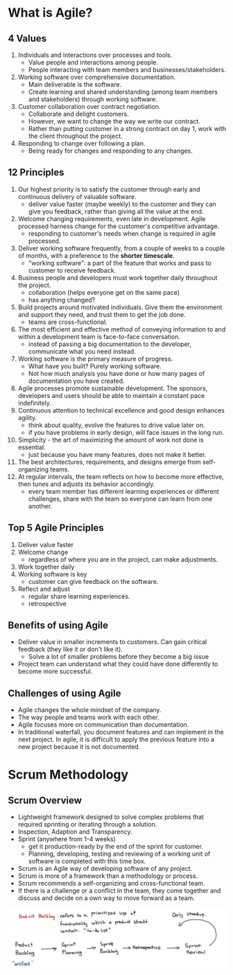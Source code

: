 # What is Agile?

## 4 Values

1. Individuals and interactions over processes and tools.
   - Value people and interactions among people.
   - People interacting with team members and businesses/stakeholders.
1. Working software over comprehensive documentation.
   - Main deliverable is the software.
   - Create learning and shared understanding (among team members and stakeholders) through working software.
1. Customer collaboration over contract negotiation.
   - Collaborate and delight customers.
   - However, we want to change the way we write our contract.
   - Rather than putting customer in a strong contract on day 1, work with the client throughout the project.
1. Responding to change over following a plan.
   - Being ready for changes and responding to any changes.

## 12 Principles

1. Our highest priority is to satisfy the customer through early and continuous delivery of valuable software.
   - deliver value faster (maybe weekly) to the customer and they can give you feedback, rather than giving all the value at the end.
1. Welcome changing requirements, even late in development. Agile processed harness change for the customer's competitive advantage.
   - responding to customer's needs when change is required in agile processed.
1. Deliver working software frequently, from a couple of weeks to a couple of months, with a preference to the **shorter timescale**.
   - "working software": a part of the feature that works and pass to customer to receive feedback.
1. Business people and developers must work together daily throughout the project.
   - collaboration (helps everyone get on the same pace)
   - has anything changed?
1. Build projects around motivated individuals. Give them the environment and support they need, and trust them to get the job done.
   - teams are cross-functional.
1. The most efficient and effective method of conveying information to and within a development team is face-to-face conversation.
   - instead of passing a big documentation to the developer, communicate what you need instead.
1. Working software is the primary measure of progress.
   - What have you built? Purely working software.
   - Not how much analysis you have done or how many pages of documentation you have created.
1. Agile processes promote sustainable development. The sponsors, developers and users should be able to maintain a constant pace indefinitely.
1. Continuous attention to technical excellence and good design enhances agility.
   - think about quality, evolve the features to drive value later on.
   - if you have problems in early design, will face issues in the long run.
1. Simplicity - the art of maximizing the amount of work not done is essential.
   - just because you have many features, does not make it better.
1. The best architectures, requirements, and designs emerge from self-organizing teams.
1. At regular intervals, the team reflects on how to become more effective, then tunes and adjusts its behavior accordingly.
   - every team member has different learning experiences or different challenges, share with the team so everyone can learn from one another.

## Top 5 Agile Principles

1. Deliver value faster
1. Welcome change
   - regardless of where you are in the project, can make adjustments.
1. Work together daily
1. Working software is key
   - customer can give feedback on the software.
1. Reflect and adjust
   - regular share learning experiences.
   - retrospective

## Benefits of using Agile

- Deliver value in smaller increments to customers. Can gain critical feedback (they like it or don't like it).
  - Solve a lot of smaller problems before they become a big issue
- Project team can understand what they could have done differently to become more successful.

## Challenges of using Agile

- Agile changes the whole mindset of the company.
- The way people and teams work with each other.
- Agile focuses more on communication than documentation.
- In traditional waterfall, you document features and can implement in the next project. In agile, it is difficult to apply the previous feature into a new project because it is not documented.

# Scrum Methodology

## Scrum Overview

- Lightweight framework designed to solve complex problems that required sprinting or iterating through a solution.
- Inspection, Adaption and Transparency.
- Sprint (anywhere from 1-4 weeks)
  - get it production-ready by the end of the sprint for customer.
  - Planning, developing, testing and reviewing of a working unit of software is completed with this time box.
- Scrum is an Agile way of developing software of any project.
- Scrum is more of a framework than a methodology or process.
- Scrum recommends a self-organizing and cross-functional team.
- If there is a challenge or a conflict in the team, they come together and discuss and decide on a own way to move forward as a team.

<img src="../pics/scrum-process.jpg" alt="scrum process" />
